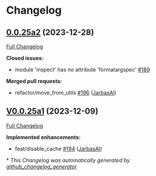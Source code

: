 # Changelog

## [0.0.25a2](https://github.com/OpenVoiceOS/ovos-plugin-manager/tree/0.0.25a2) (2023-12-28)

[Full Changelog](https://github.com/OpenVoiceOS/ovos-plugin-manager/compare/V0.0.25a1...0.0.25a2)

**Closed issues:**

- module 'inspect' has no attribute 'formatargspec' [\#189](https://github.com/OpenVoiceOS/ovos-plugin-manager/issues/189)

**Merged pull requests:**

- refactor/move\_from\_utils [\#196](https://github.com/OpenVoiceOS/ovos-plugin-manager/pull/196) ([JarbasAl](https://github.com/JarbasAl))

## [V0.0.25a1](https://github.com/OpenVoiceOS/ovos-plugin-manager/tree/V0.0.25a1) (2023-12-09)

[Full Changelog](https://github.com/OpenVoiceOS/ovos-plugin-manager/compare/V0.0.24...V0.0.25a1)

**Implemented enhancements:**

- feat/disable\_cache [\#194](https://github.com/OpenVoiceOS/ovos-plugin-manager/pull/194) ([JarbasAl](https://github.com/JarbasAl))



\* *This Changelog was automatically generated by [github_changelog_generator](https://github.com/github-changelog-generator/github-changelog-generator)*

